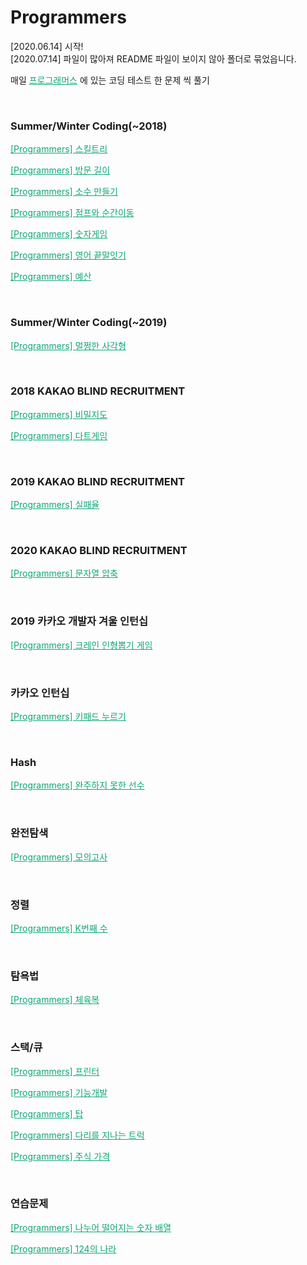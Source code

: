 # Programmers

[2020.06.14] 시작!<br>
[2020.07.14] 파일이 많아져 README 파일이 보이지 않아 폴더로 묶었읍니다.

매일 <a href="https://programmers.co.kr/learn/challenges" style="color:#0FA678" target="_blank">프로그래머스</a> 에 있는 코딩 테스트 한 문제 씩 풀기

<br>

### Summer/Winter Coding(~2018)

<a href="https://nam-ki-bok.github.io/quiz/Quiz_Skill/" style="color:#0FA678">[Programmers] 스킬트리</a>

<a href="https://nam-ki-bok.github.io/quiz/Quiz_Coordinate/" style="color:#0FA678">[Programmers] 방문 길이</a>

<a href="https://nam-ki-bok.github.io/quiz/Quiz_PrimeNum/" style="color:#0FA678">[Programmers] 소수 만들기</a>

<a href="https://nam-ki-bok.github.io/quiz/Quiz_Jump/" style="color:#0FA678">[Programmers] 점프와 순간이동</a>

<a href="https://nam-ki-bok.github.io/quiz/Quiz_NumGame/" style="color:#0FA678">[Programmers] 숫자게임</a>

<a href="https://nam-ki-bok.github.io/quiz/Quiz_English/" style="color:#0FA678">[Programmers] 영어 끝말잇기</a>

<a href="https://nam-ki-bok.github.io/quiz/Quiz_Budget/" style="color:#0FA678">[Programmers] 예산</a>

<br>

### Summer/Winter Coding(~2019)

<a href="https://nam-ki-bok.github.io/quiz/Quiz_Ractangle/" style="color:#0FA678">[Programmers] 멀쩡한 사각형</a>

<br>

### 2018 KAKAO BLIND RECRUITMENT

<a href="https://nam-ki-bok.github.io/quiz/Quiz_SecretMap/" style="color:#0FA678">[Programmers] 비밀지도</a>

<a href="https://nam-ki-bok.github.io/quiz/Quiz_Dart/" style="color:#0FA678">[Programmers] 다트게임</a>

<br>

### 2019 KAKAO BLIND RECRUITMENT

<a href="https://nam-ki-bok.github.io/quiz/Quiz_Failure/" style="color:#0FA678">[Programmers] 실패율</a>

<br>

### 2020 KAKAO BLIND RECRUITMENT

<a href="https://nam-ki-bok.github.io/quiz/Quiz_StringEgg/" style="color:#0FA678">[Programmers] 문자열 압축</a>

<br>

### 2019 카카오 개발자 겨울 인턴십

<a href="https://nam-ki-bok.github.io/quiz/Quiz_Doll/" style="color:#0FA678">[Programmers] 크레인 인형뽑기 게임</a>

<br>

### 카카오 인턴십

<a href="https://nam-ki-bok.github.io/quiz/Quiz_Keypad/" style="color:#0FA678">[Programmers] 키패드 누르기</a>

<br>

### Hash

<a href="https://nam-ki-bok.github.io/quiz/Quiz_Maraton/" style="color:#0FA678">[Programmers] 완주하지 못한 선수</a>

<br>

### 완전탐색

<a href="https://nam-ki-bok.github.io/quiz/Quiz_MockTest/" style="color:#0FA678">[Programmers] 모의고사</a>

<br>

### 정렬

<a href="https://nam-ki-bok.github.io/quiz/Quiz_Knumber/" style="color:#0FA678">[Programmers] K번째 수</a>

<br>

### 탐욕법

<a href="https://nam-ki-bok.github.io/quiz/Quiz_GymCloth/" style="color:#0FA678">[Programmers] 체육복</a>

<br>

### 스택/큐

<a href="https://nam-ki-bok.github.io/quiz/Quiz_Printer/" style="color:#0FA678">[Programmers] 프린터</a>

<a href="https://nam-ki-bok.github.io/quiz/Quiz_Dispatch/" style="color:#0FA678">[Programmers] 기능개발</a>

<a href="https://nam-ki-bok.github.io/quiz/Quiz_Tower/" style="color:#0FA678">[Programmers] 탑</a>

<a href="https://nam-ki-bok.github.io/quiz/Quiz_Bridge/" style="color:#0FA678">[Programmers] 다리를 지나는 트럭</a>

<a href="https://nam-ki-bok.github.io/quiz/Quiz_Stock/" style="color:#0FA678">[Programmers] 주식 가격</a>

<br>

### 연습문제

<a href="https://nam-ki-bok.github.io/quiz/Quiz_Division/" style="color:#0FA678">[Programmers] 나누어 떨어지는 숫자 배열</a>

<a href="https://nam-ki-bok.github.io/quiz/Quiz_124/" style="color:#0FA678">[Programmers] 124의 나라</a>

<br>
